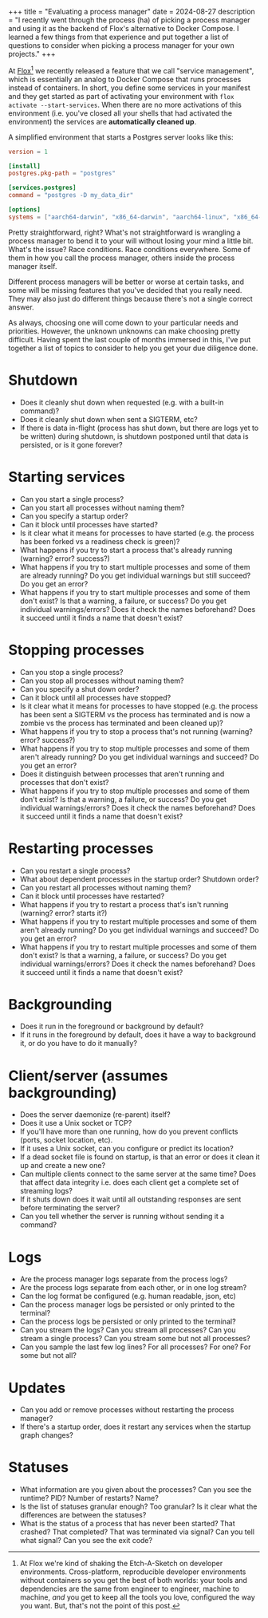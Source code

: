 +++
title = "Evaluating a process manager"
date = 2024-08-27
description = "I recently went through the process (ha) of picking a process manager and using it as the backend of Flox's alternative to Docker Compose. I learned a few things from that experience and put together a list of questions to consider when picking a process manager for your own projects."
+++

At [Flox](https://flox.dev)[^1] we recently released a feature that we call "service management",
which is essentially an analog to Docker Compose that runs processes instead of containers.
In short, you define some services in your manifest and they get started as part of activating
your environment with `flox activate --start-services`.
When there are no more activations of this environment (i.e. you've closed all your shells that
had activated the environment) the services are **automatically cleaned up**.

A simplified environment that starts a Postgres server looks like this:

```toml
version = 1

[install]
postgres.pkg-path = "postgres"

[services.postgres]
command = "postgres -D my_data_dir"

[options]
systems = ["aarch64-darwin", "x86_64-darwin", "aarch64-linux", "x86_64-linux"]
```

Pretty straightforward, right?
What's not straightforward is wrangling a process manager to bend it to your will
without losing your mind a little bit.
What's the issue?
Race conditions. Race conditions everywhere.
Some of them in how you call the process manager, others inside the process manager itself.

Different process managers will be better or worse at certain tasks,
and some will be missing features that you've decided that you really need.
They may also just do different things because there's not a single correct answer.

As always, choosing one will come down to your particular needs and priorities.
However, the unknown unknowns can make choosing pretty difficult.
Having spent the last couple of months immersed in this,
I've put together a list of topics to consider to help you get your due diligence done.

# Shutdown
- Does it cleanly shut down when requested (e.g. with a built-in command)?
- Does it cleanly shut down when sent a SIGTERM, etc?
- If there is data in-flight (process has shut down, but there are logs yet to be written) during shutdown, is shutdown postponed until that data is persisted, or is it gone forever?

# Starting services
- Can you start a single process?
- Can you start all processes without naming them?
- Can you specify a startup order?
- Can it block until processes have started?
- Is it clear what it means for processes to have started (e.g. the process has been forked vs a readiness check is green)?
- What happens if you try to start a process that's already running (warning? error? success?)
- What happens if you try to start multiple processes and some of them are already running? Do you get individual warnings but still succeed? Do you get an error?
- What happens if you try to start multiple processes and some of them don't exist? Is that a warning, a failure, or success? Do you get individual warnings/errors? Does it check the names beforehand? Does it succeed until it finds a name that doesn't exist?

# Stopping processes
- Can you stop a single process?
- Can you stop all processes without naming them?
- Can you specify a shut down order?
- Can it block until all processes have stopped?
- Is it clear what it means for processes to have stopped (e.g. the process has been sent a SIGTERM vs the process has terminated and is now a zombie vs the process has terminated and been cleaned up)?
- What happens if you try to stop a process that's not running (warning? error? success?)
- What happens if you try to stop multiple processes and some of them aren't already running? Do you get individual warnings and succeed? Do you get an error?
- Does it distinguish between processes that aren't running and processes that don't exist?
- What happens if you try to stop multiple processes and some of them don't exist? Is that a warning, a failure, or success? Do you get individual warnings/errors? Does it check the names beforehand? Does it succeed until it finds a name that doesn't exist?

# Restarting processes
- Can you restart a single process?
- What about dependent processes in the startup order? Shutdown order?
- Can you restart all processes without naming them?
- Can it block until processes have restarted?
- What happens if you try to restart a process that's isn't running (warning? error? starts it?)
- What happens if you try to restart multiple processes and some of them aren't already running? Do you get individual warnings and succeed? Do you get an error?
- What happens if you try to restart multiple processes and some of them don't exist? Is that a warning, a failure, or success? Do you get individual warnings/errors? Does it check the names beforehand? Does it succeed until it finds a name that doesn't exist?

# Backgrounding
- Does it run in the foreground or background by default?
- If it runs in the foreground by default, does it have a way to background it, or do you have to do it manually?

# Client/server (assumes backgrounding)
- Does the server daemonize (re-parent) itself?
- Does it use a Unix socket or TCP?
- If you'll have more than one running, how do you prevent conflicts (ports, socket location, etc).
- If it uses a Unix socket, can you configure or predict its location?
- If a dead socket file is found on startup, is that an error or does it clean it up and create a new one?
- Can multiple clients connect to the same server at the same time? Does that affect data integrity i.e. does each client get a complete set of streaming logs?
- If it shuts down does it wait until all outstanding responses are sent before terminating the server?
- Can you tell whether the server is running without sending it a command?

# Logs
- Are the process manager logs separate from the process logs?
- Are the process logs separate from each other, or in one log stream?
- Can the log format be configured (e.g. human readable, json, etc)
- Can the process manager logs be persisted or only printed to the terminal?
- Can the process logs be persisted or only printed to the terminal?
- Can you stream the logs? Can you stream all processes? Can you stream a single process? Can you stream some but not all processes?
- Can you sample the last few log lines? For all processes? For one? For some but not all?

# Updates
- Can you add or remove processes without restarting the process manager?
- If there's a startup order, does it restart any services when the startup graph changes?

# Statuses
- What information are you given about the processes? Can you see the runtime? PID? Number of restarts? Name?
- Is the list of statuses granular enough? Too granular? Is it clear what the differences are between the statuses?
- What is the status of a process that has never been started? That crashed? That completed? That was terminated via signal? Can you tell what signal? Can you see the exit code?

[^1]: At Flox we're kind of shaking the Etch-A-Sketch on developer environments. Cross-platform, reproducible developer environments without containers so you get the best of both worlds: your tools and dependencies are the same from engineer to engineer, machine to machine, _and_ you get to keep all the tools you love, configured the way you want. But, that's not the point of this post.
